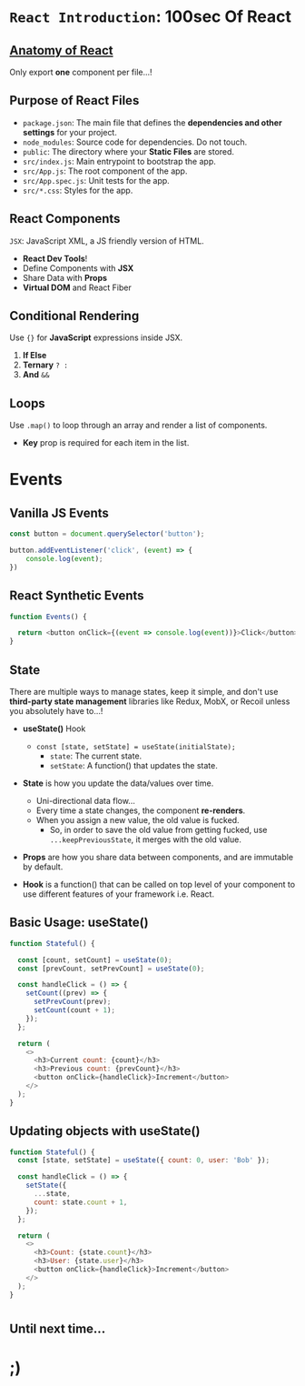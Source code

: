 # `React Introduction`: **100sec** Of React


## [Anatomy of React](https://fireship.io/courses/react/basics-anatomy/)
Only export **one** component per file...!


## Purpose of React Files
- `package.json`: The main file that defines the **dependencies and other settings** for your project.
- `node_modules`: Source code for dependencies. Do not touch.
- `public`: The directory where your **Static Files** are stored.
- `src/index.js`: Main entrypoint to bootstrap the app.
- `src/App.js`: The root component of the app.
- `src/App.spec.js`: Unit tests for the app.
- `src/*.css`: Styles for the app.


## React Components
`JSX`: JavaScript XML, a JS friendly version of HTML.

- **React Dev Tools**!
- Define Components with **JSX**
- Share Data with **Props**
- **Virtual DOM** and React Fiber


## Conditional Rendering
Use `{}` for **JavaScript** expressions inside JSX.

1. **If Else**
2. **Ternary** `? :`
3. **And** `&&`



## Loops
Use `.map()` to loop through an array and render a list of components.

- **Key** prop is required for each item in the list.



# Events

## Vanilla JS Events
```javascript
const button = document.querySelector('button');

button.addEventListener('click', (event) => {
    console.log(event);
})
```

## React Synthetic Events
```javascript
function Events() {

  return <button onClick={(event => console.log(event))}>Click</button>
}
```


## State
There are multiple ways to manage states, keep it simple, and don't use **third-party state management** libraries like Redux, MobX, or Recoil unless you absolutely have to...!

- **useState()** Hook
    - `const [state, setState] = useState(initialState);`
        - `state`: The current state.
        - `setState`: A function() that updates the state.
  
- **State** is how you update the data/values over time.
    - Uni-directional data flow...
    - Every time a state changes, the component **re-renders**.
    - When you assign a new value, the old value is fucked.
        - So, in order to save the old value from getting fucked, use `...keepPreviousState`, it merges with the old value.
    
- **Props** are how you share data between components, and are immutable by default.

- **Hook** is a function() that can be called on top level of your component to use different features of your framework i.e. React.


## Basic Usage: useState()

```javascript
function Stateful() {

  const [count, setCount] = useState(0);
  const [prevCount, setPrevCount] = useState(0);

  const handleClick = () => {
    setCount((prev) => {
      setPrevCount(prev);
      setCount(count + 1);
    });
  };

  return (
    <>
      <h3>Current count: {count}</h3>
      <h3>Previous count: {prevCount}</h3>
      <button onClick={handleClick}>Increment</button>
    </>
  );
}
```


## Updating objects with useState()
```javascript
function Stateful() {
  const [state, setState] = useState({ count: 0, user: 'Bob' });

  const handleClick = () => {
    setState({
      ...state,
      count: state.count + 1,
    });
  };

  return (
    <>
      <h3>Count: {state.count}</h3>
      <h3>User: {state.user}</h3>
      <button onClick={handleClick}>Increment</button>
    </>
  );
}
```









#

## Until next time...
# ;)
